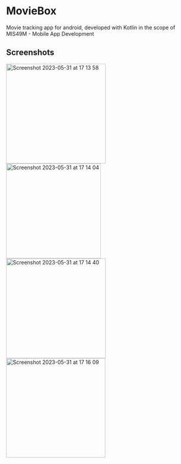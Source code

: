 # MovieBox
Movie tracking app for android, developed with Kotlin in the scope of MIS49M - Mobile App Development

## Screenshots

<img width="268" alt="Screenshot 2023-05-31 at 17 13 58" src="https://github.com/nefise-dogan/MovieBox/assets/82323905/63574dc8-8c5e-4a8b-8565-2fcb66572039">

<img width="255" alt="Screenshot 2023-05-31 at 17 14 04" src="https://github.com/nefise-dogan/MovieBox/assets/82323905/30a134f1-c7d4-46bc-abcb-38dfc598c1db">

<img width="268" alt="Screenshot 2023-05-31 at 17 14 40" src="https://github.com/nefise-dogan/MovieBox/assets/82323905/2e8c097d-27b6-4b95-a35c-15a1031a3688">

<img width="267" alt="Screenshot 2023-05-31 at 17 16 09" src="https://github.com/nefise-dogan/MovieBox/assets/82323905/fe58a5c0-f432-452c-89ad-126797ad2605">
